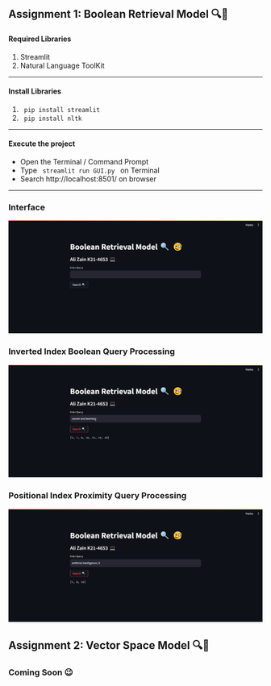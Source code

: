 ## Assignment 1: Boolean Retrieval Model 🔍🧐

#### Required Libraries 
  1. Streamlit
  2. Natural Language ToolKit

<hr>

#### Install Libraries
1. <code> pip install streamlit </code>
2. <code> pip install nltk </code>

<hr>

#### Execute the project
- Open the Terminal / Command Prompt
- Type <code> streamlit run GUI.py </code> on Terminal
- Search http://localhost:8501/ on browser
  
<hr>

### Interface

<img src="./Images/BRM_main.png">

### Inverted Index Boolean Query Processing

<img src="./Images//BRM_InvertedIndex.png">

### Positional Index Proximity Query Processing

<img src="./Images//BRM_PositionalIndex.png">


## Assignment 2: Vector Space Model 🔍🧐

### Coming Soon 😉 
